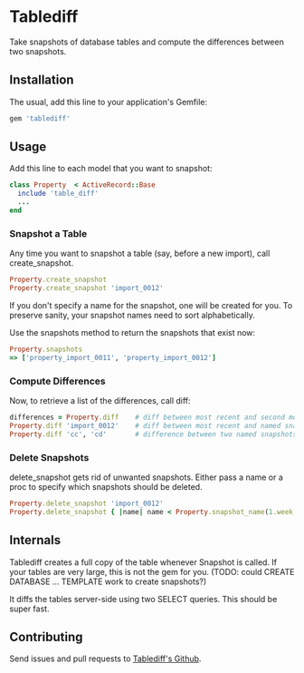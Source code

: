# Tablediff

Take snapshots of database tables and compute the differences between two snapshots.

## Installation

The usual, add this line to your application's Gemfile:

```ruby
gem 'tablediff'
```

## Usage

Add this line to each model that you want to snapshot:

```ruby
class Property  < ActiveRecord::Base
  include 'table_diff'
  ...
end
```

### Snapshot a Table

Any time you want to snapshot a table (say, before a new import),
call create_snapshot.

```ruby
Property.create_snapshot
Property.create_snapshot 'import_0012'
```

If you don't specify a name for the snapshot, one will be created for you.
To preserve sanity, your snapshot names need to sort alphabetically.

Use the snapshots method to return the snapshots that exist now:

```ruby
Property.snapshots
=> ['property_import_0011', 'property_import_0012']
```

### Compute Differences

Now, to retrieve a list of the differences, call diff:

```ruby
differences = Property.diff    # diff between most recent and second most recent
Property.diff 'import_0012'    # diff between most recent and named snapshot
Property.diff 'cc', 'cd'       # difference between two named snapshots
```

### Delete Snapshots

delete_snapshot gets rid of unwanted snapshots.
Either pass a name or a proc to specify which snapshots should be deleted.

```ruby
Property.delete_snapshot 'import_0012'
Property.delete_snapshot { |name| name < Property.snapshot_name(1.week.ago) }
```

## Internals

Tablediff creates a full copy of the table whenever Snapshot is called.
If your tables are very large, this is not the gem for you.
(TODO: could CREATE DATABASE ... TEMPLATE work to create snapshots?)

It diffs the tables server-side using two SELECT queries.  This should
be super fast.


## Contributing

Send issues and pull requests to [Tablediff's Github](github.com/bronson/tablediff).
